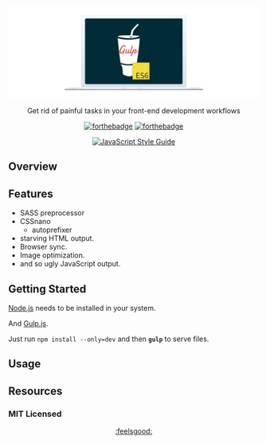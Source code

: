 
<div align="center">
<br>
  <img width="800" src="./docs/header.png" alt="vue-palmer" />
  <p color="#ccc">Get rid of painful tasks in your front-end development workflows</p>
</div>



<div align="center">

[![forthebadge](http://forthebadge.com/images/badges/uses-js.svg)](https://gulpjs.com)
[![forthebadge](http://forthebadge.com/images/badges/60-percent-of-the-time-works-every-time.svg)](http://www.whoisjorge.me)

[![JavaScript Style Guide](https://cdn.rawgit.com/standard/standard/master/badge.svg)](https://github.com/standard/standard)

</div>

## Overview

## Features

- SASS preprocessor
- CSSnano
    - autoprefixer
- starving HTML output.
- Browser sync.
- Image optimization.
- and so ugly JavaScript output.


## Getting Started

[Node.js](nodejs.org) needs to be installed in your system.

And [Gulp.js](gulpjs.com).



Just run <code>npm install --only=dev</code> and then <code>**gulp**</code> to serve files.


## Usage

## Resources


### MIT Licensed

<div align="center"><a href="#readme">:feelsgood:</a></div>
